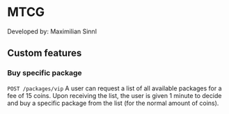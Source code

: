 # MTCG
Developed by: Maximilian Sinnl

## Custom features
### Buy specific package
`POST /packages/vip`
A user can request a list of all available packages for a fee of 15 coins. Upon receiving the list, the user is given 1 minute to decide and buy a specific package from the list (for the normal amount of coins).

